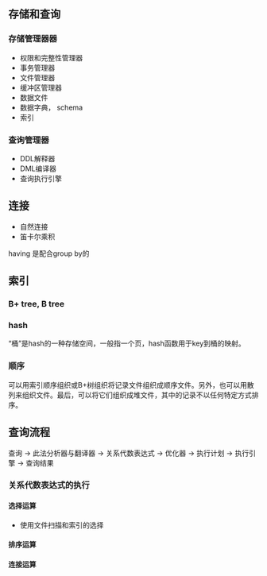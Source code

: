
## 存储和查询

### 存储管理器器

- 权限和完整性管理器
- 事务管理器
- 文件管理器
- 缓冲区管理器
- 数据文件
- 数据字典， schema
- 索引

### 查询管理器

- DDL解释器
- DML编译器
- 查询执行引擎

## 连接

- 自然连接
- 笛卡尔乘积

having 是配合group by的

## 索引

### B+ tree, B tree

### hash

“桶”是hash的一种存储空间，一般指一个页，hash函数用于key到桶的映射。

### 顺序

可以用索引顺序组织或B+树组织将记录文件组织成顺序文件。另外，也可以用散列来组织文件。最后，可以将它们组织成堆文件，其中的记录不以任何特定方式排序。

## 查询流程

查询 -> 此法分析器与翻译器 -> 关系代数表达式 -> 优化器 -> 执行计划 -> 执行引擎 -> 查询结果

### 关系代数表达式的执行

#### 选择运算

- 使用文件扫描和索引的选择

#### 排序运算

#### 连接运算
